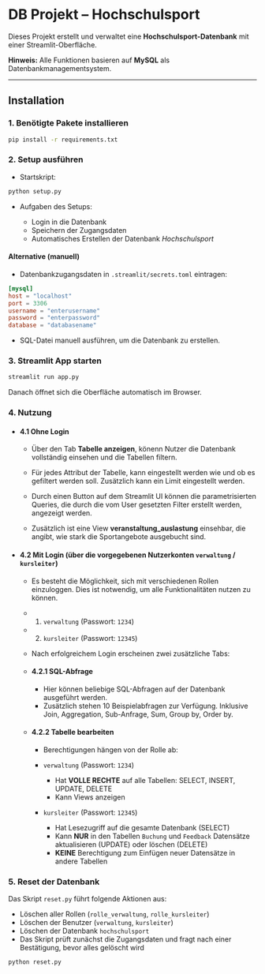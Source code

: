 # DB Projekt – Hochschulsport

Dieses Projekt erstellt und verwaltet eine **Hochschulsport-Datenbank** mit einer Streamlit-Oberfläche.

**Hinweis:** Alle Funktionen basieren auf **MySQL** als Datenbankmanagementsystem.

---

## Installation

### 1. **Benötigte Pakete installieren**

```bash
pip install -r requirements.txt
```

### 2. **Setup ausführen**

* Startskript:

```bash
python setup.py
```

* Aufgaben des Setups:

  * Login in die Datenbank
  * Speichern der Zugangsdaten
  * Automatisches Erstellen der Datenbank *Hochschulsport*

#### Alternative (manuell)

* Datenbankzugangsdaten in `.streamlit/secrets.toml` eintragen:

```toml
[mysql]
host = "localhost"
port = 3306
username = "enterusername"
password = "enterpassword"
database = "databasename"
```

* SQL-Datei manuell ausführen, um die Datenbank zu erstellen.

### 3. **Streamlit App starten**

```bash
streamlit run app.py
```

Danach öffnet sich die Oberfläche automatisch im Browser.

### 4. **Nutzung**

* #### **4.1 Ohne Login**

  * Über den Tab **Tabelle anzeigen**, könenn Nutzer die Datenbank vollständig einsehen und die Tabellen filtern.
  * Für jedes Attribut der Tabelle, kann eingestellt werden wie und ob es gefiltert werden soll. Zusätzlich kann ein Limit eingestellt werden.
  * Durch einen Button auf dem Streamlit UI können die parametrisierten Queries, die durch die vom User gesetzten Filter erstellt werden, angezeigt werden.

  * Zusätzlich ist eine View **veranstaltung_auslastung** einsehbar, die angibt, wie stark die Sportangebote ausgebucht sind.

* #### **4.2 Mit Login** (über die vorgegebenen Nutzerkonten `verwaltung` / `kursleiter`)

  * Es besteht die Möglichkeit, sich mit verschiedenen Rollen einzuloggen. Dies ist notwendig, um alle Funktionalitäten nutzen zu können.
  * 1. `verwaltung` (Passwort: `1234`)
  * 2. `kursleiter` (Passwort: `12345`)


  * Nach erfolgreichem Login erscheinen zwei zusätzliche Tabs:

  * #### **4.2.1 SQL-Abfrage**

     * Hier können beliebige SQL-Abfragen auf der Datenbank ausgeführt werden.
     * Zusätzlich stehen 10 Beispielabfragen zur Verfügung. Inklusive Join, Aggregation, Sub-Anfrage, Sum, Group by, Order by.

  *  #### **4.2.2 Tabelle bearbeiten**

     * Berechtigungen hängen von der Rolle ab:

     * `verwaltung` (Passwort: `1234`)

       * Hat **VOLLE RECHTE** auf alle Tabellen: SELECT, INSERT, UPDATE, DELETE
       * Kann Views anzeigen

     * `kursleiter` (Passwort: `12345`)

       * Hat Lesezugriff auf die gesamte Datenbank (SELECT)
       * Kann **NUR** in den Tabellen `Buchung` und `Feedback` Datensätze aktualisieren (UPDATE) oder löschen (DELETE)
       * **KEINE** Berechtigung zum Einfügen neuer Datensätze in andere Tabellen

### 5. **Reset der Datenbank**

Das Skript `reset.py` führt folgende Aktionen aus:

* Löschen aller Rollen (`rolle_verwaltung`, `rolle_kursleiter`)
* Löschen der Benutzer (`verwaltung`, `kursleiter`)
* Löschen der Datenbank `hochschulsport`
* Das Skript prüft zunächst die Zugangsdaten und fragt nach einer Bestätigung, bevor alles gelöscht wird

```bash
python reset.py
```
